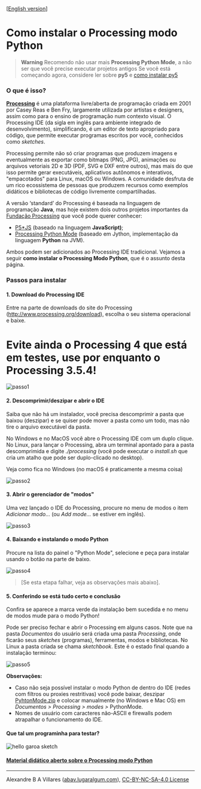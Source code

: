 [[English version](index-EN.md)]

# Como instalar o Processing modo Python


> **Warning**
> Recomendo não usar mais **Processing Python Mode**, a não ser que você precise executar projetos antigos
> Se você está começando agora, considere ler sobre **py5** e [como instalar py5](https://abav.lugaralgum.com/como-instalar-py5/index.html)

### O que é isso?

[**Processing**](http://processsing.org) é uma plataforma livre/aberta de programação criada em 2001 por Casey Reas e Ben Fry, largamente utilizada por artistas e designers, assim como para o ensino de programação num contexto visual. O Processing IDE (da sigla em inglês para ambiente integrado de desenvolvimento), simplificando, é um editor de texto apropriado para código, que permite executar programas escritos por você, conhecidos como *sketches*.

Processing permite não só criar programas que produzem imagens e eventualmente as exportar como bitmaps (PNG, JPG), animações ou arquivos vetoriais 2D e 3D (PDF, SVG e DXF entre outros), mas mais do que isso permite gerar executáveis, aplicativos autônomos e interativos, "empacotados" para Linux, macOS ou Windows. A comunidade desfruta de um rico ecossistema de pessoas que produzem recursos como exemplos didáticos e bibliotecas de código livremente compartilhadas.

A versão ‘standard’ do Processing é baseada na linguagem de programação **Java**, mas hoje existem dois outros projetos importantes da [Fundação Processing](https://processing.org) que você pode querer conhecer:

- [P5\*JS](https://p5js.org/) (baseado na linguagem **JavaScript)**;
- [Processing Python Mode](https://py.processing.org/) (baseado em Jython, implementação da linguagem **Python** na JVM).

Ambos podem ser adicionados ao Processing IDE tradicional. Vejamos a seguir **como instalar o Processing Modo Python**, que é o assunto desta página.

### Passos para instalar

#### 1. Download do Processing IDE

Entre na parte de downloads do site do Processing (<http://www.processing.org/download>), escolha o seu sistema operacional e baixe.

# Evite ainda o Processing 4 que está em testes, use por enquanto o Processing 3.5.4!

![passo1](images/passo1.png)

#### 2. Descomprimir/deszipar e abrir o IDE

Saiba que não há um instalador, você precisa descomprimir a pasta que baixou (deszipar) e se quiser pode mover a pasta como um todo, mas não tire o arquivo executável da pasta.

No Windows e no MacOS você abre o Processing IDE com um duplo clique. No Linux, para lançar o Processing, abra um terminal apontado para a pasta descomprimida e digite *./processing* (você pode executar o *install.sh* que cria um atalho que pode ser duplo-clicado no desktop).

Veja como fica no Windows (no macOS é praticamente a mesma coisa)

![passo2](images/passo2.png)

#### 3. Abrir o gerenciador de "modos"

Uma vez lançado o IDE do Processing, procure no menu de modos o item *Adicionar modo…* (ou *Add mode…* se estiver em inglês). 

![passo3](images/passo3.png)

#### 4. Baixando e instalando o modo Python

Procure na lista do painel o "Python Mode", selecione e peça para instalar usando o botão na parte de baixo. 

![passo4](images/passo4.png)

> \[Se esta etapa falhar, veja as observações mais abaixo].

#### 5. Conferindo se está tudo certo e conclusão

Confira se aparece a marca verde da instalação bem sucedida e no menu de modos mude para o modo Python!

Pode ser preciso fechar e abrir o Processing em alguns casos. Note que na pasta *Documentos* do usuário será criada uma pasta *Processing*, onde ficarão seus *sketches* (programas), ferramentas, modos e bibliotecas. No Linux a pasta criada se chama *sketchbook*. Este é o estado final quando a instalação terminou:

![passo5](images/passo5.png)

**Observações:** 

- Caso não seja possível instalar o modo Python de dentro do IDE (redes com filtros ou proxies restritivas) você pode baixar, deszipar [PyhtonMode.zip](http://py.processing.org/3/PythonMode.zip) e colocar manualmente (no Windows e Mac OS) em *Documentos &gt; Processing &gt; modes &gt;* PythonMode.
- Nomes de usuário com caracteres não-ASCII e firewalls podem atrapalhar o funcionamento do IDE.

#### Que tal um programinha para testar?

![hello garoa sketch](images/hellogaroa.png)

#### [Material didático aberto sobre o Processing modo Python](https://abav.lugaralgum.com/material-aulas/)

----

Alexandre B A Villares ([abav.lugaralgum.com](https://abav.lugaralgum.com)), [CC-BY-NC-SA-4.0 License](https://creativecommons.org/licenses/by-nc-sa/4.0/)
